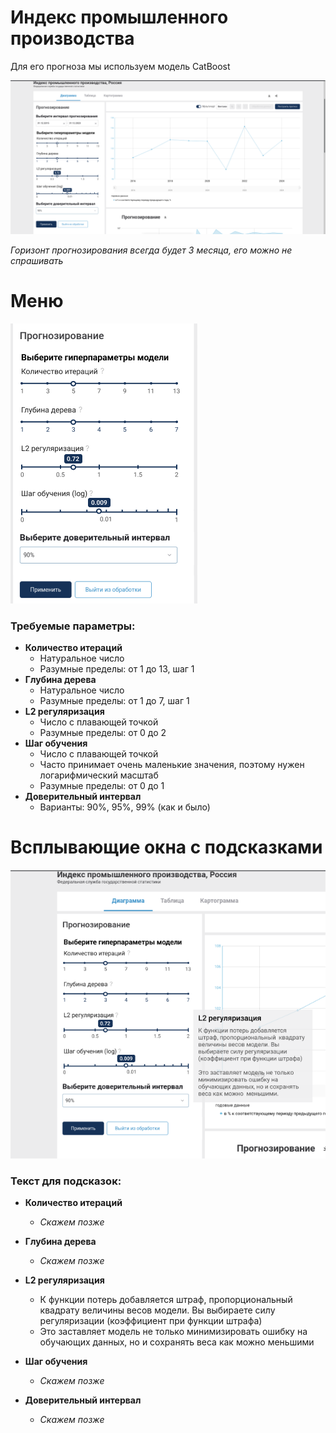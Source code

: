 # Индекс промышленного производства

Для его прогноза мы используем модель CatBoost

![Сайт](./ИПП%20для%20фронта.png)

_Горизонт прогнозирования всегда будет 3 месяца, его можно не спрашивать_

# Меню
![Меню](Меню%20ИПП.png)

### Требуемые параметры:
- __Количество итераций__
    - Натуральное число
    - Разумные пределы: от 1 до 13, шаг 1
- __Глубина дерева__
    - Натуральное число
    - Разумные пределы: от 1 до 7, шаг 1
- __L2 регуляризация__
    - Число с плавающей точкой
    - Разумные пределы: от 0 до 2 
- __Шаг обучения__
    - Число с плавающей точкой
    - Часто принимает очень маленькие значения, поэтому нужен логарифмический масштаб
    - Разумные пределы: от 0 до 1
- __Доверительный интервал__
    - Варианты: 90%, 95%, 99% (как и было)


# Всплывающие окна с подсказками

![Окна](./Высплывающее%20окно.png)

### Текст для подсказок:
- __Количество итераций__
    - _Скажем позже_

- __Глубина дерева__
    - _Скажем позже_

- __L2 регуляризация__
    - К функции потерь добавляется штраф, пропорциональный квадрату величины весов модели. Вы выбираете силу регуляризации (коэффициент при функции штрафа)
    - Это заставляет модель не только  минимизировать ошибку на обучающих данных, но и сохранять веса как можно  меньшими
 
- __Шаг обучения__
    - _Скажем позже_

- __Доверительный интервал__
    - _Скажем позже_